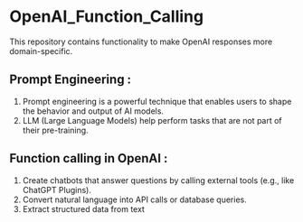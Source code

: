 # OpenAI_Function_Calling
This repository contains functionality to make OpenAI responses more domain-specific.

## Prompt Engineering :
1. Prompt engineering is a powerful technique that enables users to shape the behavior and output of AI models.
2. LLM (Large Language Models) help perform tasks that are not part of their pre-training.

## Function calling in OpenAI :
1. Create chatbots that answer questions by calling external tools (e.g., like ChatGPT Plugins).
2. Convert natural language into API calls or database queries.
3. Extract structured data from text

